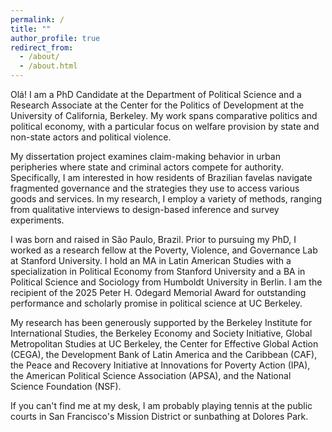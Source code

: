 ```yaml
---
permalink: /
title: ""
author_profile: true
redirect_from: 
  - /about/
  - /about.html
---
```

Olá! I am a PhD Candidate at the Department of Political Science and a Research Associate at the Center for the Politics of Development at the University of California, Berkeley. My work spans comparative politics and political economy, with a particular focus on welfare provision by state and non-state actors and political violence. 

My dissertation project examines claim-making behavior in urban peripheries where state and criminal actors compete for authority. Specifically, I am interested in how residents of Brazilian favelas navigate fragmented governance and the strategies they use to access various goods and services. In my research, I employ a variety of methods, ranging from qualitative interviews to design-based inference and survey experiments. 

I was born and raised in São Paulo, Brazil. Prior to pursuing my PhD, I worked as a research fellow at the Poverty, Violence, and Governance Lab at Stanford University. I hold an MA in Latin American Studies with a specialization in Political Economy from Stanford University and a BA in Political Science and Sociology from Humboldt University in Berlin. I am the recipient of the 2025 Peter H. Odegard Memorial Award for outstanding performance and scholarly promise in political science at UC Berkeley. 

My research has been generously supported by the Berkeley Institute for International Studies, the Berkeley Economy and Society Initiative, Global Metropolitan Studies at UC Berkeley, the Center for Effective Global Action (CEGA), the Development Bank of Latin America and the Caribbean (CAF), the Peace and Recovery Initiative at Innovations for Poverty Action (IPA), the American Political Science Association (APSA), and the National Science Foundation (NSF).

If you can't find me at my desk, I am probably playing tennis at the public courts in San Francisco's Mission District or sunbathing at Dolores Park.
